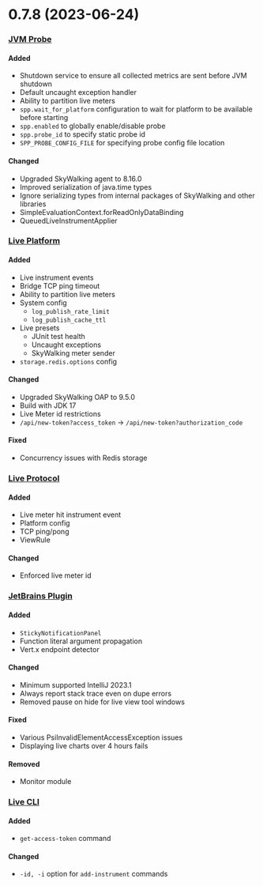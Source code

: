 # 0.7.8 (2023-06-24)

### [JVM Probe](https://github.com/sourceplusplus/probe-jvm)

#### Added
- Shutdown service to ensure all collected metrics are sent before JVM shutdown
- Default uncaught exception handler
- Ability to partition live meters
- `spp.wait_for_platform` configuration to wait for platform to be available before starting
- `spp.enabled` to globally enable/disable probe
- `spp.probe_id` to specify static probe id
- `SPP_PROBE_CONFIG_FILE` for specifying probe config file location

#### Changed
- Upgraded SkyWalking agent to 8.16.0
- Improved serialization of java.time types
- Ignore serializing types from internal packages of SkyWalking and other libraries
- SimpleEvaluationContext.forReadOnlyDataBinding
- QueuedLiveInstrumentApplier

### [Live Platform](https://github.com/sourceplusplus/sourceplusplus)

#### Added
- Live instrument events
- Bridge TCP ping timeout
- Ability to partition live meters
- System config
  - `log_publish_rate_limit`
  - `log_publish_cache_ttl`
- Live presets
  - JUnit test health
  - Uncaught exceptions
  - SkyWalking meter sender
- `storage.redis.options` config

#### Changed
- Upgraded SkyWalking OAP to 9.5.0
- Build with JDK 17
- Live Meter id restrictions
- `/api/new-token?access_token` -> `/api/new-token?authorization_code`

#### Fixed
- Concurrency issues with Redis storage

### [Live Protocol](https://github.com/sourceplusplus/protocol)

#### Added
- Live meter hit instrument event
- Platform config
- TCP ping/pong
- ViewRule

#### Changed
- Enforced live meter id

### [JetBrains Plugin](https://github.com/sourceplusplus/interface-jetbrains)

#### Added
- `StickyNotificationPanel`
- Function literal argument propagation
- Vert.x endpoint detector

#### Changed
- Minimum supported IntelliJ 2023.1
- Always report stack trace even on dupe errors
- Removed pause on hide for live view tool windows

#### Fixed
- Various PsiInvalidElementAccessException issues
- Displaying live charts over 4 hours fails

#### Removed
- Monitor module

### [Live CLI](https://github.com/sourceplusplus/interface-cli)

#### Added
- `get-access-token` command

#### Changed
- `-id, -i` option for `add-instrument` commands
